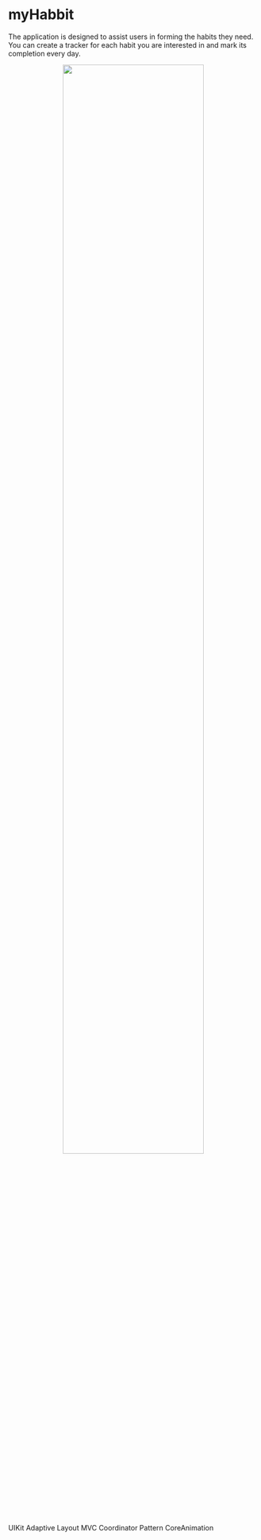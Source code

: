 # myHabbit

The application is designed to assist users in forming the habits they need. You can create a tracker for each habit you are interested in and mark its completion every day.
<div align="center">
<img width="75%" src="https://raw.githubusercontent.com/netology-code/iosui-diplom/main/Assets/promo.png"> 
 
<p align="left">  </p> </div>

 UIKit
 Adaptive Layout
 MVC
 Coordinator Pattern
 CoreAnimation
